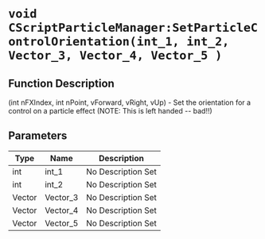 # `void CScriptParticleManager:SetParticleControlOrientation(int_1, int_2, Vector_3, Vector_4, Vector_5 )`
## Function Description
(int nFXIndex, int nPoint, vForward, vRight, vUp) - Set the orientation for a control on a particle effect (NOTE: This is left handed -- bad!!)
## Parameters
Type|Name|Description
--|--|--
int|int_1|No Description Set
int|int_2|No Description Set
Vector|Vector_3|No Description Set
Vector|Vector_4|No Description Set
Vector|Vector_5|No Description Set
